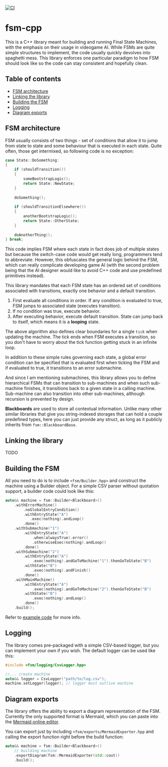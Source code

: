 [![CI](https://github.com/nerudaj/dgm-fsm-lib/actions/workflows/main.yml/badge.svg?branch=main)](https://github.com/nerudaj/dgm-fsm-lib/actions/workflows/main.yml)

# fsm-cpp

This is a C++ library meant for building and running Final State Machines, with the emphasis on their usage in videogame AI. While FSMs are quite simple structures to implement, the code usually quickly devolves into spaghetti mess. This library enforces one particular paradigm to how FSM should look like so the code can stay consistent and hopefully clean.

## Table of contents

 * [FSM architecture](#fsm-architecture)
 * [Linking the library](#linking-the-library)
 * [Building the FSM](#building-the-fsm)
 * [Logging](#logging)
 * [Diagram exports](#diagram-exports)

## FSM architecture

FSM usually consists of two things - set of conditions that allow it to jump from state to state and some behaviour that is executed in each state. Quite often, those get intermixed, so following code is no exception:

```c++
case State::DoSomething:
{
	if (shouldTransition())
	{
		someBootstrapLogic();
		return State::NewState;
	}
	
	doSomething();
	
	if (shouldTransitionElsewhere())
	{
		anotherBootstrapLogic();
		return State::OtherState;
	}
	
	doAnotherThing();
} break;
```

This code implies FSM where each state in fact does job of multiple states but because the switch-case code would get really long, programmers tend to abbreviate. However, this obfuscates the general logic behind the FSM, which can really complicate developing game AI (with the second problem being that the AI designer would like to avoid C++ code and use predefined primitives instead).

This library mandates that each FSM state has an ordered set of conditions associated with transitions, exactly one behavior and a default transition.

1) First evaluate all conditions in order. If any condition is evaluated to true, FSM jumps to associated state (executes transition).
2) If no condition was true, execute behavior.
3) After executing behavior, execute default transition. State can jump back to itself, which means it is a **looping** state.

The above algorithm also defines clear boundaries for a single `tick` when updating the machine. The tick ends when FSM executes a transition, so you don't have to worry about the tick function getting stuck in an infinite loop.

In addition to these simple rules governing each state, a global error condition can be specified that is evaluated first when ticking the FSM and if evaluated to true, it transitions to an error submachine.

And since I am mentioning submachines, this library allows you to define hierarchical FSMs that can transition to sub-machines and when such sub-machine finishes, it transitions back to a given state in a calling machine. Sub-machine can also transition into other sub-machines, although recursion is prevented by design.

**Blackboards** are used to store all contextual information. Unlike many other similar libraries that give you string-indexed storages that can hold a couple predefined types, here you can just provide any struct, as long as it publicly inherits from `fsm::BlackboardBase`.

## Linking the library

TODO

## Building the FSM

All you need to do is to include `<fsm/Builder.hpp>` and construct the machine using a Builder object. For a simple CSV parser without quotation support, a builder code could look like this:

```c++
auto&& machine = fsm::Builder<Blackboard>()
    .withErrorMachine()
        .noGlobalEntryCondition()
        .withEntryState("A")
           .exec(nothing).andLoop()
        .done()
    .withSubmachine("1")
        .withEntryState("A")
            .when(alwaysTrue).error()
            .otherwiseExec(nothing).andLoop()
        .done()
    .withSubmachine("2")
        .withEntryState("A")
            .exec(nothing).andGoToMachine("1").thenGoToState("B")
        .withState("B")
            .exec(nothing).andFinish()
        .done()
    .withMainMachine()
        .withEntryState("A")
            .exec(nothing).andGoToMachine("2").thenGoToState("B")
        .withState("B")
            .exec(nothing).andLoop()
        .done()
    .build();
```

Refer to [example code](examples/02-simple-fsm) for more info.

## Logging

The library comes pre-packaged with a simple CSV-based logger, but you can implement your own if you wish. The default logger can be used like this:

```c++
#include <fsm/logging/CsvLogger.hpp>

//... create machine
auto&& logger = CsvLogger("path/to/log.csv");
machine.setLogger(logger); // logger must outlive machine
```

## Diagram exports

The library offers the ability to export a diagram representation of the FSM. Currently the only supported format is Mermaid, which you can paste into the [Mermaid online editor](https://mermaid.live/).

You can export just by including `<fsm/exports/MermaidExporter.hpp` and calling the export function right before the build function:

```c++
auto&& machine = fsm::Builder<Blackboard>()
	// building machine
    .exportDiagram(fsm::MermaidExporter(std::cout))
	.build();
```
